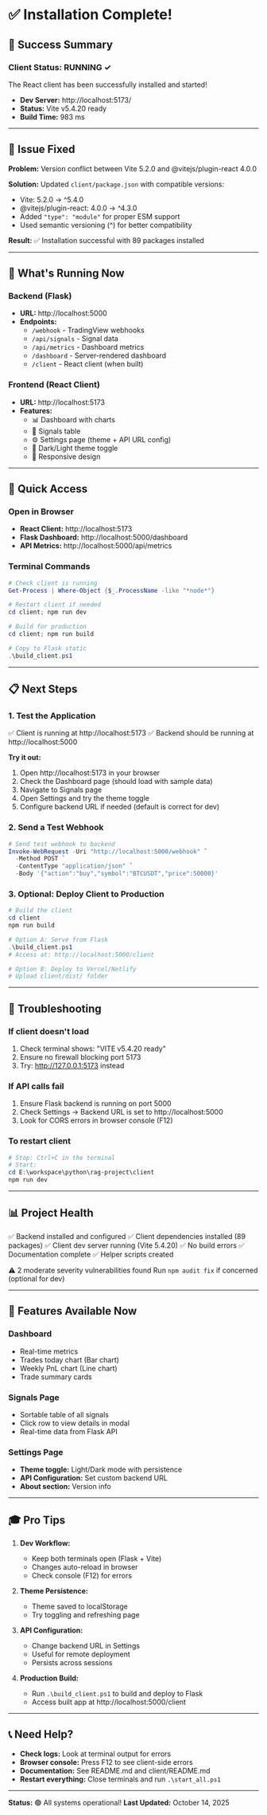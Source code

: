 # ✅ Installation Complete!

## 🎉 Success Summary

### Client Status: **RUNNING** ✓

The React client has been successfully installed and started!

- **Dev Server:** http://localhost:5173/
- **Status:** Vite v5.4.20 ready
- **Build Time:** 983 ms

---

## 🐛 Issue Fixed

**Problem:** Version conflict between Vite 5.2.0 and @vitejs/plugin-react 4.0.0

**Solution:** Updated `client/package.json` with compatible versions:
- Vite: 5.2.0 → ^5.4.0
- @vitejs/plugin-react: 4.0.0 → ^4.3.0
- Added `"type": "module"` for proper ESM support
- Used semantic versioning (^) for better compatibility

**Result:** ✅ Installation successful with 89 packages installed

---

## 🚀 What's Running Now

### Backend (Flask)
- **URL:** http://localhost:5000
- **Endpoints:**
  - `/webhook` - TradingView webhooks
  - `/api/signals` - Signal data
  - `/api/metrics` - Dashboard metrics
  - `/dashboard` - Server-rendered dashboard
  - `/client` - React client (when built)

### Frontend (React Client)
- **URL:** http://localhost:5173
- **Features:**
  - 📊 Dashboard with charts
  - 📝 Signals table
  - ⚙️ Settings page (theme + API URL config)
  - 🌙 Dark/Light theme toggle
  - 📱 Responsive design

---

## 🎯 Quick Access

### Open in Browser
- **React Client:** http://localhost:5173
- **Flask Dashboard:** http://localhost:5000/dashboard
- **API Metrics:** http://localhost:5000/api/metrics

### Terminal Commands
```powershell
# Check client is running
Get-Process | Where-Object {$_.ProcessName -like "*node*"}

# Restart client if needed
cd client; npm run dev

# Build for production
cd client; npm run build

# Copy to Flask static
.\build_client.ps1
```

---

## 📋 Next Steps

### 1. Test the Application
✅ Client is running at http://localhost:5173
✅ Backend should be running at http://localhost:5000

**Try it out:**
1. Open http://localhost:5173 in your browser
2. Check the Dashboard page (should load with sample data)
3. Navigate to Signals page
4. Open Settings and try the theme toggle
5. Configure backend URL if needed (default is correct for dev)

### 2. Send a Test Webhook
```powershell
# Send test webhook to backend
Invoke-WebRequest -Uri "http://localhost:5000/webhook" `
  -Method POST `
  -ContentType "application/json" `
  -Body '{"action":"buy","symbol":"BTCUSDT","price":50000}'
```

### 3. Optional: Deploy Client to Production
```powershell
# Build the client
cd client
npm run build

# Option A: Serve from Flask
.\build_client.ps1
# Access at: http://localhost:5000/client

# Option B: Deploy to Vercel/Netlify
# Upload client/dist/ folder
```

---

## 🔧 Troubleshooting

### If client doesn't load
1. Check terminal shows: "VITE v5.4.20 ready"
2. Ensure no firewall blocking port 5173
3. Try: http://127.0.0.1:5173 instead

### If API calls fail
1. Ensure Flask backend is running on port 5000
2. Check Settings → Backend URL is set to http://localhost:5000
3. Look for CORS errors in browser console (F12)

### To restart client
```powershell
# Stop: Ctrl+C in the terminal
# Start:
cd E:\workspace\python\rag-project\client
npm run dev
```

---

## 📊 Project Health

✅ Backend installed and configured
✅ Client dependencies installed (89 packages)
✅ Client dev server running (Vite 5.4.20)
✅ No build errors
✅ Documentation complete
✅ Helper scripts created

⚠️ 2 moderate severity vulnerabilities found
   Run `npm audit fix` if concerned (optional for dev)

---

## 🎨 Features Available Now

### Dashboard
- Real-time metrics
- Trades today chart (Bar chart)
- Weekly PnL chart (Line chart)
- Trade summary cards

### Signals Page
- Sortable table of all signals
- Click row to view details in modal
- Real-time data from Flask API

### Settings Page
- **Theme toggle:** Light/Dark mode with persistence
- **API Configuration:** Set custom backend URL
- **About section:** Version info

---

## 🎓 Pro Tips

1. **Dev Workflow:**
   - Keep both terminals open (Flask + Vite)
   - Changes auto-reload in browser
   - Check console (F12) for errors

2. **Theme Persistence:**
   - Theme saved to localStorage
   - Try toggling and refreshing page

3. **API Configuration:**
   - Change backend URL in Settings
   - Useful for remote deployment
   - Persists across sessions

4. **Production Build:**
   - Run `.\build_client.ps1` to build and deploy to Flask
   - Access built app at http://localhost:5000/client

---

## 📞 Need Help?

- **Check logs:** Look at terminal output for errors
- **Browser console:** Press F12 to see client-side errors
- **Documentation:** See README.md and client/README.md
- **Restart everything:** Close terminals and run `.\start_all.ps1`

---

**Status:** 🟢 All systems operational!
**Last Updated:** October 14, 2025
